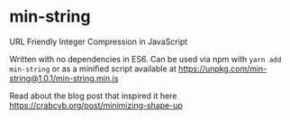 # min-string
URL Friendly Integer Compression in JavaScript

Written with no dependencies in ES6. Can be used via npm with `yarn add min-string` or as a minified script available at https://unpkg.com/min-string@1.0.1/min-string.min.js

Read about the blog post that inspired it here https://crabcyb.org/post/minimizing-shape-up

